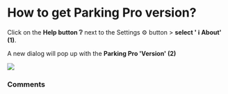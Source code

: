 # How to get Parking Pro version?

<p class="no-margin">Click on the <b>Help button ❔</b> next to the Settings ⚙️ button &gt; <b>select ' ℹ️ About' (1)</b>.</p>
<p class="no-margin"></p>
<p class="no-margin">A new dialog will pop up with the <b>Parking Pro 'Version' (2)</b></p>
<p class="no-margin"></p>
<div class="intercom-container"><img src="/assets/img/teams-pro/image_19.png"></div><p class="no-margin"></p>
<p class="no-margin"></p>

### Comments
<Comments />
